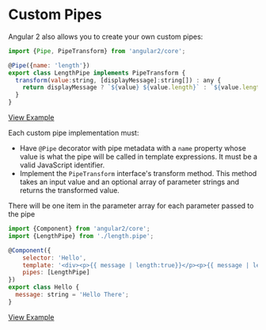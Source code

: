 # Custom Pipes #

Angular 2 also allows you to create your own custom pipes:

```javascript
import {Pipe, PipeTransform} from 'angular2/core';

@Pipe({name: 'length'})
export class LengthPipe implements PipeTransform {
  transform(value:string, [displayMessage]:string[]) : any {
    return displayMessage ? `${value} ${value.length}` : `${value.length}`
  }
}
```
[View Example](http://plnkr.co/edit/HJfEDY?p=preview)

Each custom pipe implementation must:

* Have `@Pipe` decorator with pipe metadata with a `name` property whose value is
what the pipe will be called in template expressions. It must be a valid JavaScript identifier.
* Implement the `PipeTransform` interface's transform method. This method takes an input value
and an optional array of parameter strings and returns the transformed value.

There will be one item in the parameter array for each parameter passed to the pipe

```javascript
import {Component} from 'angular2/core';
import {LengthPipe} from './length.pipe';

@Component({
	selector: 'Hello',
	template: '<div><p>{{ message | length:true}}</p><p>{{ message | length:false}}</p></div>',
	pipes: [LengthPipe]
})
export class Hello {
  message: string = 'Hello There';
}
```
[View Example](http://plnkr.co/edit/QrOAQL?p=preview)
